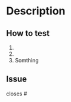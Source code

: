 
# Description
<!--- Describe your changes to provide context for reviewrs -->

## How to test

<!--- Steps to run to verify the code changes work -->

1.
1.
1. Somthing

## Issue

closes #
